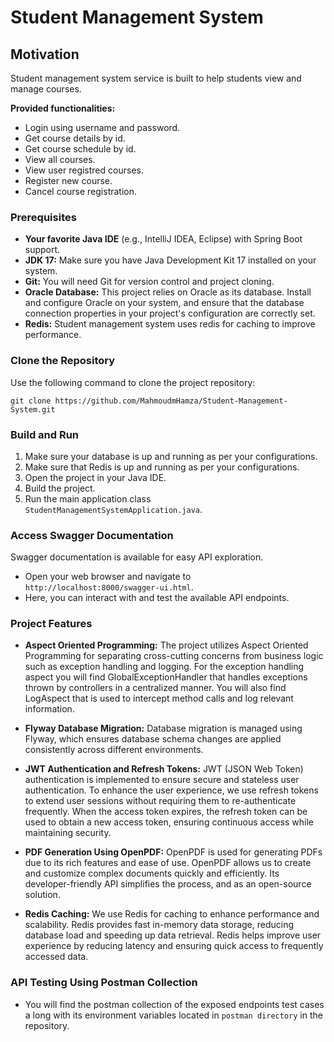 # Student Management System

## Motivation

Student management system service is built to help students view and manage courses. 

**Provided functionalities:**

- Login using username and password.
- Get course details by id.
- Get course schedule by id.
- View all courses.
- View user registred courses.
- Register new course.
- Cancel course registration.

### Prerequisites

- **Your favorite Java IDE** (e.g., IntelliJ IDEA, Eclipse) with Spring Boot support.
- **JDK 17:** Make sure you have Java Development Kit 17 installed on your system.
- **Git:** You will need Git for version control and project cloning. 
- **Oracle Database:** This project relies on Oracle as its database. Install and configure Oracle on your system, 
  and ensure that the database connection properties in your project's configuration are correctly set.
- **Redis:** Student management system uses redis for caching to improve performance.

### Clone the Repository

Use the following command to clone the project repository:

```shell
git clone https://github.com/MahmoudmHamza/Student-Management-System.git
```

### Build and Run

1. Make sure your database is up and running as per your configurations.
2. Make sure that Redis is up and running as per your configurations.
3. Open the project in your Java IDE.
4. Build the project.
5. Run the main application class `StudentManagementSystemApplication.java`.

### Access Swagger Documentation

Swagger documentation is available for easy API exploration.

- Open your web browser and navigate to `http://localhost:8000/swagger-ui.html`.
- Here, you can interact with and test the available API endpoints.

### Project Features

- **Aspect Oriented Programming:** The project utilizes Aspect Oriented Programming for separating cross-cutting concerns from business logic such as exception handling and logging.
For the exception handling aspect you will find GlobalExceptionHandler that handles exceptions thrown by controllers in a centralized manner.
You will also find LogAspect that is used to intercept method calls and log relevant information.

- **Flyway Database Migration:** Database migration is managed using Flyway, which ensures database schema changes are applied 
consistently across different environments.

- **JWT Authentication and Refresh Tokens:** JWT (JSON Web Token) authentication is implemented to ensure secure and stateless user authentication. To enhance the user experience,
we use refresh tokens to extend user sessions without requiring them to re-authenticate frequently. When the access token expires, the refresh token can be used to obtain a new access token,
ensuring continuous access while maintaining security.

- **PDF Generation Using OpenPDF:** OpenPDF is used for generating PDFs due to its rich features and ease of use. OpenPDF allows us to create and customize complex documents quickly and efficiently.
Its developer-friendly API simplifies the process, and as an open-source solution.

- **Redis Caching:** We use Redis for caching to enhance performance and scalability. Redis provides fast in-memory data storage, reducing database load and speeding up data retrieval.
Redis helps improve user experience by reducing latency and ensuring quick access to frequently accessed data.

### API Testing Using Postman Collection

- You will find the postman collection of the exposed endpoints test cases a long with its environment variables located in `postman directory` in the repository.



